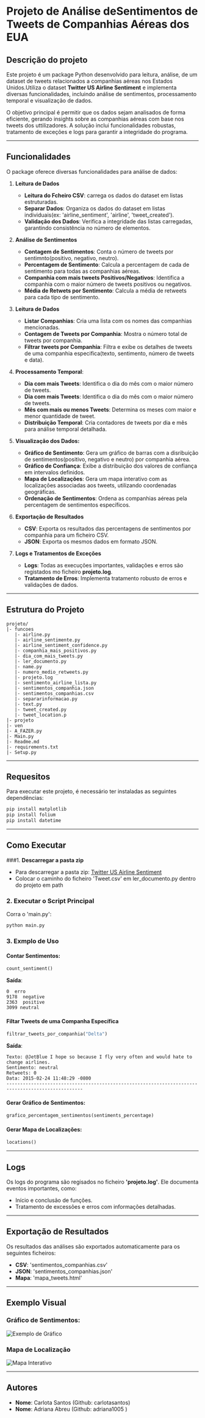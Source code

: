 
# Projeto de Análise deSentimentos de Tweets de Companhias Aéreas dos EUA
## Descrição do projeto
Este projeto é um package Python desenvolvido para leitura, análise, de um dataset de tweets relacionados a companhias aéreas nos Estados Unidos.Utiliza o dataset **Twitter US Airline Sentiment** e implementa diversas funcionalidades, incluindo análise de sentimentos, processamento temporal e visualização de dados.


O objetivo principal é permitir que os dados sejam analisados de forma eficiente, gerando insights sobre as companhias aéreas com base nos tweets dos uttilizadores. A solução inclui funcionalidades robustas, tratamento de exceções e logs para garantir a integridade do programa.

---

## Funcionalidades
O package oferece diversas funcionalidades para análise de dados:
1. **Leitura de Dados**
    - **Leitura do Fcheiro CSV**: carrega os dados do dataset em listas estruturadas.
    - **Separar Dados**: Organiza os dados do dataset em listas individuais(ex: 'airline_sentiment', 'airline', 'tweet_created').
    - **Validação dos Dados**: Verifica a integridade das listas carregadas, garantindo consistência no número de elementos.


2. **Análise de Sentimentos**
    - **Contagem de Sentimentos**: Conta o número de tweets por sentimnto(positivo, negativo, neutro).
    - **Percentagem de Sentimento**: Calcula a percentagem de cada de sentimento para todas as companhias aéreas.
    - **Companhia com mais tweets Positivos/Negativos**: Identifica a companhia com o maior número de tweets positivos ou negativos. 
    - **Média de Retwets por Sentimento**: Calcula a média de retweets para cada tipo de sentimento. 


3. **Leitura de Dados**
    - **Listar Companhias**: Cria uma lista com os nomes das companhias mencionadas.
    - **Contagem de Tweets por Companhia**: Mostra o número total de tweets por companhia.
    - **Filtrar tweets por Companhia**: Filtra e exibe os detalhes de tweets de uma companhia especifica(texto, sentimento, número de tweets e data).


4. **Processamento Temporal**:
    - **Dia com mais Tweets**: Identifica o dia do mês com o maior número de tweets.
    - **Dia com mais Tweets**: Identifica o dia do mês com o maior número de tweets.
    - **Mês com mais ou menos Tweets**: Determina os meses com maior e menor quantidade de tweet.
    - **Distribuição Temporal**: Cria contadores de tweets por dia e mês para análise temporal detalhada.
 
    
5. **Visualização dos Dados:**
    - **Gráfico de Sentimento**: Gera um gráfico de barras com a disribuição de sentimentos(positivo, negativo e neutro) por companhia aérea.
    - **Gráfico de Confiança**: Exibe a distribuição dos valores de confiança em intervalos definidos.
    - **Mapa de Localizações**: Gera um mapa interativo com as localizações associadas aos tweets, utilizando coordenadas geográficas.
    - **Ordenação de Sentimentos**: Ordena as companhias aéreas pela percentagem de sentimentos específicos.


6. **Exportação de Resultados**
    - **CSV**: Exporta os resultados das percentagens de sentimentos por companhia para um ficheiro CSV.
    - **JSON**: Exporta os mesmos dados em formato JSON. 

    
7. **Logs e Tratamentos de Exceções**
    - **Logs**: Todas as execuções importantes, validações e erros são registados mo ficheiro **projeto.log**.
    - **Tratamento de Erros**: Implementa tratamento robusto de erros e validações de dados.

---

## Estrutura do Projeto
```
projeto/
|- funcoes
   |- airline.py
   |- airline_sentimente.py
   |- airline_sentiment_confidence.py
   |- companhia_mais_positivos.py
   |- dia_com_mais_tweets.py
   |- ler_documento.py
   |- name.py
   |- numero_medio_retweets.py
   |- projeto.log
   |- sentimento_airline_lista.py
   |- sentimentos_companhia.json
   |- sentimentos_companhias.csv
   |- separarinformacao.py
   |- text.py
   |- tweet_created.py
   |- tweet_location.p
|- projeto
|- ven
|- A_FAZER.py
|- Main.py
|- Readme.md
|- requirements.txt
|- Setup.py
```

---

## Requesitos

Para executar este projeto, é necessário ter instaladas as seguintes dependências:

```bash
pip install matplotlib
pip install folium
pip install datetime
```

---

## Como Executar
###1. **Descarregar a pasta zip**
- Para descarregar a pasta zip: [Twitter US Airline Sentiment](https://www.kaggle.com/datasets/crowdflower/twitter-airline-sentiment)
- Colocar o caminho do ficheiro 'Tweet.csv' em ler_documento.py dentro do projeto em path

### 2. **Executar o Script Principal**
Corra o 'main.py':
```bash
python main.py
```

### 3. **Exmplo de Uso**
#### Contar Sentimentos: 
``` python
count_sentiment()
```
**Saída**:
```
0  erro
9178  negative
2363  positive
3099 neutral
```

#### Filtar Tweets de uma Companha Específica
```python
filtrar_tweets_por_companhia("Delta")
```
**Saída**:
```
Texto: @JetBlue I hope so because I fly very often and would hate to change airlines.
Sentimento: neutral
Retweets: 0
Data: 2015-02-24 11:48:29 -0800
--------------------------------------------------------------------------------------------------
```

#### Gerar Gráfico de Sentimentos:
```python
grafico_percentagem_sentimentos(sentiments_percentage)
```
#### Gerar Mapa de Localizações:
```python
locations()
```

---

## Logs
Os logs do programa são regisados no ficheiro **'projeto.log'**. Ele documenta eventos importantes, como:
   - Início e conclusão de funções.
   - Tratamento de excessões e erros com informações detalhadas.

---

## Exportação de Resultados
Os resultados das análises são exportados automaticamente para os seguintes ficheiros:
   - **CSV**: 'sentimentos_companhias.csv'
   - **JSON**: 'sentimentos_companhias.json'
   - **Mapa**: 'mapa_tweets.html'

---

## Exemplo Visual
### Gráfico de Sentimentos:
![Exemplo de Gráfico](example_graph.png)

### Mapa de Localização
![Mapa Interativo](mapa_tweets.png)

---

## Autores
   - **Nome**: Carlota Santos (Github: carlotasantos)
   - **Nome**: Adriana Abreu (Github: adriana1005 )

